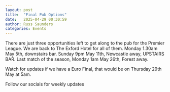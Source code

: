 ```yaml
---
layout: post
title:  "Final Pub Options"
date:   2025-04-29 00:30:59
author: Russ Saunders
categories: Events
---
```


There are just three opportunities left to get along to the pub for the Premier League.
We are back to The Exford Hotel for all of them.
Monday 1.30am May 5th, downstairs bar. 
Sunday 9pm May 11th, Newcastle away, UPSTAIRS BAR. 
Last match of the season, Monday 1am May 26th, Forest away.

Watch for updates if we have a Euro Final, that would be on Thursday 29th May at 5am.

Follow our socials for weekly updates
